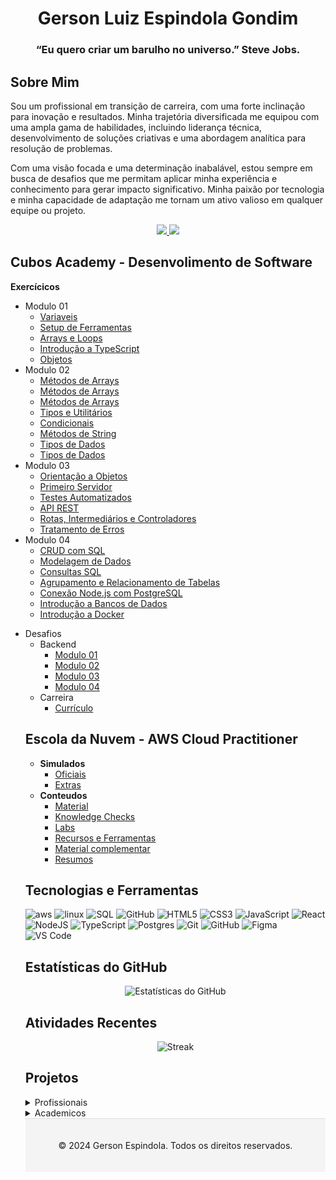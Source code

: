 <h1 align="center"> Gerson Luiz Espindola Gondim </h1>
<h3 align="center">“Eu quero criar um barulho no universo.”  Steve Jobs.</h3>

<h2>Sobre Mim</h2>
<p>      
  Sou um profissional em transição de carreira, com uma forte inclinação para inovação e resultados. Minha trajetória diversificada me equipou com uma ampla gama de habilidades, incluindo liderança técnica, desenvolvimento de soluções criativas e uma abordagem analítica para resolução de problemas.

  Com uma visão focada e uma determinação inabalável, estou sempre em busca de desafios que me permitam aplicar minha experiência e conhecimento para gerar impacto significativo. Minha paixão por tecnologia e minha capacidade de adaptação me tornam um ativo valioso em qualquer equipe ou projeto.
</p>
<p align="center">
    <a align="left" href="https://github.com/gersg"> <img src="https://img.shields.io/badge/github-%23121011.svg?style=for-the-badge&logo=github&logoColor=white"> </a>
    <a align="left" href="hhttps://www.linkedin.com/in/gersg/"> <img src="https://img.shields.io/badge/linkedin-%230077B5.svg?style=for-the-badge&logo=linkedin&logoColor=white"> </a> 
    <br >
</p>

</p>

<h2><align="middle">Cubos Academy - Desenvolimento de Software </h2>

<summary><strong>Exercícicos</strong></summary>
    <ul>
        <li>
            <summary>Modulo 01</summary>
            <ul>
                <li><a href="https://github.com/gersg/exercicios-backend-variaveis-v3">Variaveis</a></li>
                <li><a href="https://github.com/gersg/exercicios-backend-setup-ferramentas-v3">Setup de Ferramentas</a></li>
                <li><a href="https://github.com/gersg/exercicios-backend-arrays-loops-v3">Arrays e Loops</a></li>
                <li><a href="https://github.com/gersg/exercicios-backend-introducao-ts-v3">Introdução a TypeScript</a></li>
                <li><a href="https://github.com/gersg/exercicios-backend-objetos-v3">Objetos</a></li>
            </ul>
        </li>
        <li>
            <summary>Modulo 02</summary>
            <ul>
                <li><a href="https://github.com/gersg/exercicios-backend-metodos-arrays-3-v3">Métodos de Arrays</a></li>
                <li><a href="https://github.com/gersg/exercicios-backend-metodos-arrays-v3">Métodos de Arrays</a></li>
                <li><a href="https://github.com/gersg/exercicios-backend-metodos-arrays-v3">Métodos de Arrays</a></li>
                <li><a href="https://github.com/gersg/exercicios-backend-tipos-utilitarios-v3">Tipos e Utilitários</a></li>
                <li><a href="https://github.com/gersg/exercicios-backend-condicionais-v3">Condicionais</a></li>
                <li><a href="https://github.com/gersg/exercicios-backend-metodos-string-v3">Métodos de String</a></li>
                <li><a href="https://github.com/gersg/exercicios-backend-typescript-tipos-dados">Tipos de Dados</a></li>
                <li><a href="https://github.com/gersg/exercicios-backend-typescript-tipos-dados-2">Tipos de Dados</a></li>
            </ul>
        </li>
        <li>
            <summary>Modulo 03</summary>
            <ul>
                <li><a href="https://github.com/gersg/exercicios-backend-orientacao-objetos-v3">Orientação a Objetos</a></li>
                <li><a href="https://github.com/gersg/exercicios-backend-primeiro-servidor-v3">Primeiro Servidor</a></li>
                <li><a href="https://github.com/gersg/exercicios-backend-testes-automatizados-v3">Testes Automatizados</a></li>
                <li><a href="https://github.com/gersg/exercicios-backend-api-rest-v3">API REST</a></li>
                <li><a href="https://github.com/gersg/exercicios-rotas-intermediarios-controladores-v3">Rotas, Intermediários e Controladores</a></li>
                <li><a href="https://github.com/gersg/exercicios-backend-tratamento-erros-v3">Tratamento de Erros</a></li>
            </ul>
        </li>
        <li>
            <summary>Modulo 04</summary>
            <ul>
                <li><a href="https://github.com/gersg/exercicios-backend-crud-sql-v3">CRUD com SQL</a></li>
                <li><a href="https://github.com/gersg/exercicios-backend-modelagem-dados-v3">Modelagem de Dados</a></li>
                <li><a href="https://github.com/gersg/exercicios-backend-consultas-sql-v3">Consultas SQL</a></li>
                <li><a href="https://github.com/gersg/exercicios-backend-agrupamento-relacionamento-tabelas-v3">Agrupamento e Relacionamento de Tabelas</a></li>
                <li><a href="https://github.com/gersg/exercicios-backend-conexao-node-postgres-v3">Conexão Node.js com PostgreSQL</a></li>
                <li><a href="https://github.com/gersg/exercicios-backend-introducao-banco-dados-v3">Introdução a Bancos de Dados</a></li>
                <li><a href="https://github.com/gersg/exercicios-backend-introducao-docker-v3">Introdução a Docker</a></li>
            </ul>
        </li>
    </ul>
    <ul>
    <li>
            <summary>Desafios</summary>
        <ul>
            <li>
                <summary>Backend</summary>
            <ul>
                <li><a href="https://www.hackerrank.com/contests/desafio-de-logica-modulo-1-dds-t17/challenges">Modulo 01</a></li>
                <li><a href="https://github.com/gersg/desafio-backend-modulo-02-dbe-t08-dds-t17">Modulo 02</a></li>
                <li><a href="https://github.com/gersg/desafio-backend-modulo-03-dbe-t08-dds-t17">Modulo 03</a></li>
                <li><a href="https://github.com/gersg/desafio-backend-modulo-04-dbe-t08-dds-t17">Modulo 04</a></li>
            </ul>
        </li>
        <li>
            <summary>Carreira</summary>
            <ul>
                <li><a href="https://github.com/gersg/gersg">Currículo</a></li>
            </ul>
        </li>
    </li>
    </ul>


<h2>Escola da Nuvem - AWS Cloud Practitioner</h2>

<ul>
  <li><summary><strong>Simulados</strong></summary>
    <ul>
      <li><a href="https://github.com/gersg/Jornada-Dev/tree/main/skills/soft-skills/communication">Oficiais</a></li>
      <li><a href="https://github.com/gersg/Jornada-Dev/tree/main/skills/soft-skills/teamwork">Extras</a></li>
    </ul>
  </li>
  <li><summary><strong>Conteudos</strong></summary>
    <ul>
      <li><a href="https://github.com/gersg/Jornada-Dev/tree/main/skills/soft-skills/communication">Material</a></li>
      <li><a href="https://github.com/gersg/Jornada-Dev/tree/main/skills/soft-skills/teamwork">Knowledge Checks</a></li>
      <li><a href="https://github.com/gersg/Jornada-Dev/tree/main/skills/soft-skills/problem-solving">Labs</a></li>
      <li><a href="https://github.com/gersg/Jornada-Dev/tree/main/skills/soft-skills/communication">Recursos e Ferramentas</a></li>
      <li><a href="https://github.com/gersg/Jornada-Dev/tree/main/skills/soft-skills/teamwork">Material complementar</a></li>
      <li><a href="https://github.com/gersg/Jornada-Dev/tree/main/skills/soft-skills/problem-solving">Resumos</a></li>
    </ul>
  </li>
</ul>

<h2>Tecnologias e Ferramentas</h2>
<p align="center">


![aws](https://img.shields.io/badge/aws-%23FF9900.svg?style=for-the-badge&logo=amazonaws&logoColor=white)
![linux](https://img.shields.io/badge/linux-%23121011.svg?style=for-the-badge&logo=linux&logoColor=white)
![SQL](https://img.shields.io/badge/sql-%2300f.svg?style=for-the-badge&logo=sql&logoColor=white)
![GitHub](https://img.shields.io/badge/github-%23121011.svg?style=for-the-badge&logo=github&logoColor=white)
![HTML5](https://img.shields.io/badge/html5-%23E34F26.svg?style=for-the-badge&logo=html5&logoColor=white)
![CSS3](https://img.shields.io/badge/css3-%231572B6.svg?style=for-the-badge&logo=css3&logoColor=white)
![JavaScript](https://img.shields.io/badge/javascript-%23323330.svg?style=for-the-badge&logo=javascript&logoColor=%23F7DF1E)
![React](https://img.shields.io/badge/react-%2320232a.svg?style=for-the-badge&logo=react&logoColor=%2361DAFB)
![NodeJS](https://img.shields.io/badge/node.js-6DA55F?style=for-the-badge&logo=node.js&logoColor=white)
![TypeScript](https://img.shields.io/badge/typescript-%23007ACC.svg?style=for-the-badge&logo=typescript&logoColor=white)
![Postgres](https://img.shields.io/badge/postgres-%23316192.svg?style=for-the-badge&logo=postgresql&logoColor=white)
![Git](https://img.shields.io/badge/git-%23F05033.svg?style=for-the-badge&logo=git&logoColor=white)
![GitHub](https://img.shields.io/badge/github-%23121011.svg?style=for-the-badge&logo=github&logoColor=white)
![Figma](https://img.shields.io/badge/figma-%23F24E1E.svg?style=for-the-badge&logo=figma&logoColor=white)
![VS Code](https://img.shields.io/badge/VS%20Code-0078d7.svg?style=for-the-badge&logo=visual-studio-code&logoColor=white)


</p>

<h2>Estatísticas do GitHub</h2>
<p align="center">
  <img src="https://github-readme-stats.vercel.app/api?username=gersg&show_icons=true&hide_title=true&hide_border=true" alt="Estatísticas do GitHub" />
</p>

<h2>Atividades Recentes</h2>
<p align="center">
  <img src="https://github-readme-streak-stats.herokuapp.com/?user=gersg&hide_title=true&hide_border=true" alt="Streak" />
</p>

  <h2>Projetos</h2>

<details>
  <summary>Profissionais</summary>
  <ul>
    <li>
      <a href="https://github.com/gersg/RecruitPA">
        <strong>RecruitPA</strong>
      </a>
      <p>Projeto Recruit, plataforma de conexão para gestores, recrutadores, empresas e profissionais em busca de recolocação ou iniciar sua vida profissional. Utilizando tecnologia, preparo, educação e encaminhamento dos melhores perfis para as demandas ofertadas. Contando com uma equipe de psicólogos, recrutadores, unindo testes, entrevistas, e um espaço para treinamentos, lives, imersões, além de diversos vídeos gratuitos. Criamos nosso banco de talentos sempre afunilando as hard skills e conectando os profissionais às empresas que mais se encaixam em fit cultural.</p>
    </li>
<br>
    <li>
      <a href="https://github.com/gersg/Ancestral">
        <strong>Instituto Ancestral</strong>
      </a>
      <p>Nosso propósito vai além de simplesmente preservar. Buscamos uma revitalização ativa das tradições culturais e ambientais, integrando práticas ancestrais com soluções contemporâneas para enfrentar os desafios atuais e moldar um futuro sustentável.</p>
    </li>
<br>
    <li>
      <a href="https://github.com/gersg/Cocria">
        <strong>Cocria</strong>
      </a>
      <p>A Cocria é uma plataforma digital inovadora que surge com a missão de conectar produtores culturais, empresas e órgãos governamentais a oportunidades de financiamento e apoio para projetos de impacto social, cultural e ambiental. Nossa plataforma foi projetada para democratizar o acesso a informações e recursos essenciais, criando um ambiente colaborativo e inclusivo que impulsiona o desenvolvimento de projetos significativos e transformadores.</p>
    </li>
<br>
    <li>
      <a href="https://github.com/gersg/Achou">
        <strong>Achou!</strong>
      </a>
      <p>A Achou! é uma plataforma inovadora que simplifica o processo de encontrar e contratar profissionais temporários e por diária. Nossa missão é conectar empresas com os talentos certos de maneira eficiente e confiável.</p>
    </li>
<br>
    <li>
      <a href="https://github.com/gersg/Acolher">
        <strong>Acolher</strong>
      </a>
      <p>É uma startup dedicada ao atendimento psicológico e ao acolhimento de pessoas em busca de apoio emocional e saúde mental. Fundada por Kelen de Carvalho Espíndola, psicóloga clínica apaixonada pela arte de cuidar das pessoas, a Acolher tem como missão proporcionar um ambiente seguro e compassivo onde cada pessoa possa explorar suas emoções e desafios de vida.</p>
    </li>
<br>
    <li>
      <a href="https://github.com/gersg">
        <strong>PulseIA</strong>
      </a>
      <p>É uma empresa inovadora em inteligência artificial que desenvolve soluções tecnológicas para otimizar processos e operações empresariais. Nossa missão é transformar a maneira como as empresas utilizam dados e automação, oferecendo ferramentas e tecnologias que aumentam a eficiência e aprimoram a experiência do usuário. Com um foco em inovação, a PulseIA está posicionada para liderar no avanço das capacidades digitais e ajudar empresas a prosperar na era moderna.</p>
    </li>
  </ul>
</details>
<details>
  <summary>Academicos</summary>
  
</details>


<footer style="background-color: #f4f4f4; padding: 20px; text-align: center; border-top: 1px solid #ddd;"> 
  
  <div>
    <p>© 2024 Gerson Espindola. Todos os direitos reservados.</p>
  </div>
</footer>
